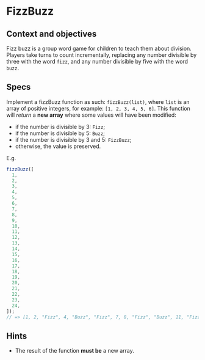 # FizzBuzz

## Context and objectives

Fizz buzz is a group word game for children to teach them about division.
Players take turns to count incrementally, replacing any number divisible by three with the word `fizz`, and any number divisible by five with the word `buzz`.

## Specs

Implement a fizzBuzz function as such: `fizzBuzz(list)`, where `list` is an array of positive integers, for example: `[1, 2, 3, 4, 5, 6]`.
This function will _return_ a **new array** where some values will have been modified:

- if the number is divisible by 3: `Fizz`;
- if the number is divisible by 5: `Buzz`;
- if the number is divisible by 3 and 5: `FizzBuzz`;
- otherwise, the value is preserved.

E.g.

```js
fizzBuzz([
  1,
  2,
  3,
  4,
  5,
  6,
  7,
  8,
  9,
  10,
  11,
  12,
  13,
  14,
  15,
  16,
  17,
  18,
  19,
  20,
  21,
  22,
  23,
  24,
]);
// => [1, 2, "Fizz", 4, "Buzz", "Fizz", 7, 8, "Fizz", "Buzz", 11, "Fizz", 13, 14, "FizzBuzz"]
```

## Hints

<!-- - You can try your function using the previously defined `range()` in the `01_range_function/src/index.js` file to create your array of positive integers; -->

- The result of the function **must be** a new array.
